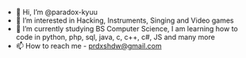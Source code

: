 - 👋 Hi, I’m @paradox-kyuu
- 👀 I’m interested in Hacking, Instruments, Singing and Video games
- 🌱 I’m currently studying BS Computer Science, I am learning how to code in python, php, sql, java, c, c++, c#, JS and many more
- 📫 How to reach me - prdxshdw@gmail.com
<!---
--->
